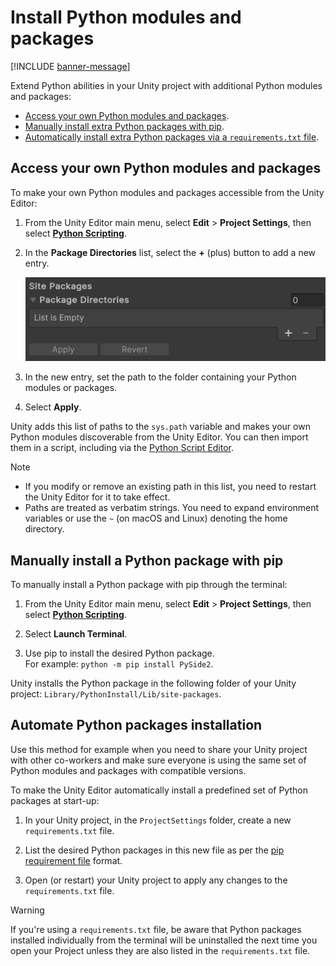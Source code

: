 # Install Python modules and packages

[!INCLUDE [banner-message](banner-message.md)]

Extend Python abilities in your Unity project with additional Python modules and packages:
* [Access your own Python modules and packages](#access-your-own-python-modules-and-packages).
* [Manually install extra Python packages with pip](#manually-install-a-python-package-with-pip).
* [Automatically install extra Python packages via a `requirements.txt` file](#automate-python-packages-installation).

## Access your own Python modules and packages

To make your own Python modules and packages accessible from the Unity Editor:

1. From the Unity Editor main menu, select **Edit** > **Project Settings**, then select **[Python Scripting](ref-project-settings.md)**.

2. In the **Package Directories** list, select the **+** (plus) button to add a new entry.

   ![Python Scripting Site Packages Settings](images/project-settings-site-packages.png)

3. In the new entry, set the path to the folder containing your Python modules or packages.

4. Select **Apply**.

Unity adds this list of paths to the `sys.path` variable and makes your own Python modules discoverable from the Unity Editor. You can then import them in a script, including via the [Python Script Editor](ref-script-editor.md).

>[!NOTE]
* If you modify or remove an existing path in this list, you need to restart the Unity Editor for it to take effect.
* Paths are treated as verbatim strings. You need to expand environment variables or use the `~` (on macOS and Linux) denoting the home directory.

## Manually install a Python package with pip

To manually install a Python package with pip through the terminal:

1. From the Unity Editor main menu, select **Edit** > **Project Settings**, then select **[Python Scripting](ref-project-settings.md)**.

2. Select **Launch Terminal**.

3. Use pip to install the desired Python package.  
   For example: `python -m pip install PySide2`.

Unity installs the Python package in the following folder of your Unity project: `Library/PythonInstall/Lib/site-packages`.

## Automate Python packages installation

Use this method for example when you need to share your Unity project with other co-workers and make sure everyone is using the same set of Python modules and packages with compatible versions.

To make the Unity Editor automatically install a predefined set of Python packages at start-up:

1. In your Unity project, in the `ProjectSettings` folder, create a new `requirements.txt` file.

2. List the desired Python packages in this new file as per the [pip requirement file](https://pip.pypa.io/en/stable/user_guide/#requirements-files) format.

3. Open (or restart) your Unity project to apply any changes to the `requirements.txt` file.

>[!WARNING]
>If you're using a `requirements.txt` file, be aware that Python packages installed individually from the terminal will be uninstalled the next time you open your Project unless they are also listed in the `requirements.txt` file.
